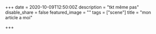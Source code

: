 +++
date = 2020-10-09T12:50:00Z
description = "tkt même pas"
disable_share = false
featured_image = ""
tags = ["scene"]
title = "mon article a moi"

+++
